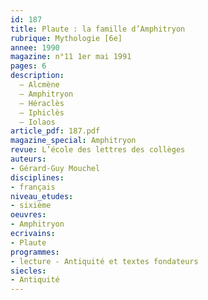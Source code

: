```yaml
---
id: 187
title: Plaute : la famille d’Amphitryon 
rubrique: Mythologie [6e]
annee: 1990
magazine: n°11 1er mai 1991
pages: 6
description: 
  – Alcmène
  – Amphitryon
  – Héraclès
  – Iphiclès
  – Iolaos
article_pdf: 187.pdf
magazine_special: Amphitryon
revue: L’école des lettres des collèges
auteurs:
- Gérard-Guy Mouchel
disciplines:
- français
niveau_etudes:
- sixième
oeuvres:
- Amphitryon
ecrivains:
- Plaute
programmes:
- lecture - Antiquité et textes fondateurs
siecles:
- Antiquité
---
```

